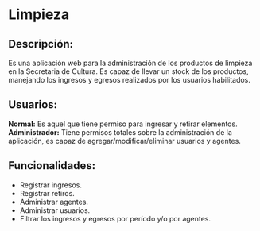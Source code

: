 Limpieza
========

## Descripción:
Es una aplicación web para la administración de los productos de limpieza en la Secretaria de Cultura.
Es capaz de llevar un stock de los productos, manejando los ingresos y egresos realizados por los usuarios habilitados.

## Usuarios:
**Normal:** Es aquel que tiene permiso para ingresar y retirar elementos.
**Administrador:** Tiene permisos totales sobre la administración de la aplicación, es capaz de agregar/modificar/eliminar usuarios y agentes.

## Funcionalidades:
* Registrar ingresos.
* Registrar retiros.
* Administrar agentes.
* Administrar usuarios.
* Filtrar los ingresos y egresos por período y/o por agentes.
